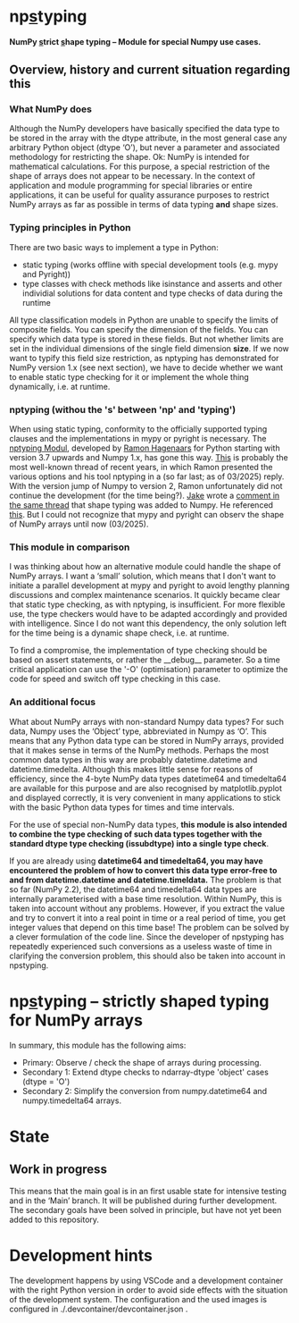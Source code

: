 # np<ins>s</ins>typing

#### NumPy <ins>s</ins>trict <ins>s</ins>hape typing – Module for special Numpy use cases.

## Overview, history and current situation regarding this

### What NumPy does

Although the NumPy developers have basically specified the data type to be stored in the array with the dtype attribute, in the most general case any arbitrary Python object (dtype ‘O’), but never a parameter and associated methodology for restricting the shape. Ok: NumPy is intended for mathematical calculations. For this purpose, a special restriction of the shape of arrays does not appear to be necessary. In the context of application and module programming for special libraries or entire applications, it can be useful for quality assurance purposes to restrict NumPy arrays as far as possible in terms of data typing **and** shape sizes.

### Typing principles in Python

There are two basic ways to implement a type in Python:

* static typing (works offline with special development tools (e.g. mypy and Pyright))
* type classes with check methods like isinstance and asserts and other individial solutions for data content and type checks of data during the runtime

All type classification models in Python are unable to specify the limits of composite fields. You can specify the dimension of the fields. You can specify which data type is stored in these fields. But not whether limits are set in the individual dimensions of the single field dimension **size**. If we now want to typify this field size restriction, as nptyping has demonstrated for NumPy version 1.x (see next section), we have to decide whether we want to enable static type checking for it or implement the whole thing dynamically, i.e. at runtime.

### nptyping (withou the 's' between 'np' and 'typing')

When using static typing, conformity to the officially supported typing clauses and the implementations in mypy or pyright is necessary. The [nptyping Modul](https://pypi.org/project/nptyping/), developed by [Ramon Hagenaars](https://stackoverflow.com/users/2169290/r-h) for Python starting with version 3.7 upwards and Numpy 1.x, has gone this way. [This](https://stackoverflow.com/a/72585748) is probably the most well-known thread of recent years, in which Ramon presented the various options and his tool nptyping in a (so far last; as of 03/2025) reply. With the version jump of Numpy to version 2, Ramon unfortunately did not continue the development (for the time being?). [Jake](https://stackoverflow.com/users/534674/jake-stevens-haas) wrote a [comment in the same thread](https://stackoverflow.com/a/77907698) that shape typing was added to Numpy. He referenced [this](https://github.com/numpy/numpy/pull/26081). But I could not recognize that mypy and pyright can observ the shape of NumPy arrays until now (03/2025).

### This module in comparison

I was thinking about how an alternative module could handle the shape of NumPy arrays. I want a ‘small’ solution, which means that I don't want to initiate a parallel development at mypy and pyright to avoid lengthy planning discussions and complex maintenance scenarios. It quickly became clear that static type checking, as with nptyping, is insufficient. For more flexible use, the type checkers would have to be adapted accordingly and provided with intelligence. Since I do not want this dependency, the only solution left for the time being is a dynamic shape check, i.e. at runtime.

To find a compromise, the implementation of type checking should be based on assert statements, or rather the \_\_debug\_\_ parameter. So a time critical application can use the '-O' (optimisation) parameter to optimize the code for speed and switch off type checking in this case.

### An additional focus

What about NumPy arrays with non-standard Numpy data types? For such data, Numpy uses the ‘Object’ type, abbreviated in Numpy as ‘O’. This means that any Python data type can be stored in NumPy arrays, provided that it makes sense in terms of the NumPy methods. Perhaps the most common data types in this way are probably datetime.datetime and datetime.timedelta. Although this makes little sense for reasons of efficiency, since the 4-byte NumPy data types datetime64 and timedelta64 are available for this purpose and are also recognised by matplotlib.pyplot and displayed correctly, it is very convenient in many applications to stick with the basic Python data types for times and time intervals.

For the use of special non-NumPy data types, **this module is also intended to combine the type checking of such data types together with the standard dtype type checking (issubdtype) into a single type check**.

If you are already using **datetime64 and timedelta64, you may have encountered the problem of how to convert this data type error-free to and from datetime.datetime and datetime.timeldata.** The problem is that so far (NumPy 2.2), the datetime64 and timedelta64 data types are internally parameterised with a base time resolution. Within NumPy, this is taken into account without any problems. However, if you extract the value and try to convert it into a real point in time or a real period of time, you get integer values that depend on this time base! The problem can be solved by a clever formulation of the code line. Since the developer of npstyping has repeatedly experienced such conversions as a useless waste of time in clarifying the conversion problem, this should also be taken into account in npstyping.

# np<ins>s</ins>typing – strictly shaped typing for NumPy arrays

In summary, this module has the following aims:

* Primary: Observe / check the shape of arrays during processing.
* Secondary 1: Extend dtype checks to ndarray-dtype 'object' cases (dtype = 'O')
* Secondary 2: Simplify the conversion from numpy.datetime64 and numpy.timedelta64 arrays.

# State

## Work in progress

This means that the main goal is in an first usable state for intensive testing and in the ‘Main’ branch. It will be published during further development. The secondary goals have been solved in principle, but have not yet been added to this repository.

# Development hints

The development happens by using VSCode and a development container with the right Python version in order to avoid side effects with the situation of the development system. The configuration and the used images is configured in ./.devcontainer/devcontainer.json .
